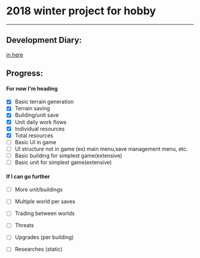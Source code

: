# 2018 winter project for hobby
***
## Development Diary:
[in here](/Diary/Diary.md)

## Progress:

#### For now I'm heading

 - [x] Basic terrain generation
 - [x] Terrain saving
 - [x] Building/unit save
 - [x] Unit daily work flows
 - [x] Individual resources
 - [x] Total resources
 - [ ] Basic UI in game
 - [ ] UI structure not in game (ex) main menu,save management menu, etc.
 - [ ] Basic building for simplest game(extensive)
 - [ ] Basic unit for simplest game(extensive)
 
#### If I can go further
 
 - [ ] More unit/buildings
 - [ ] Multiple world per saves
 - [ ] Trading between worlds
 - [ ] Threats
 - [ ] Upgrades (per building)
 - [ ] Researches (static)
 
